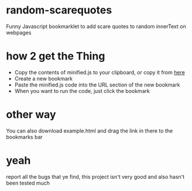 # random-scarequotes
Funny Javascript bookmarklet to add scare quotes to random innerText on webpages

# how 2 get the Thing
- Copy the contents of minified.js to your clipboard, or copy it from [here](https://raw.githubusercontent.com/Infinnitor/random-scarequotes/main/minified.js)
- Create a new bookmark
- Paste the minified.js code into the URL section of the new bookmark
- When you want to run the code, just click the bookmark

# other way
You can also download example.html and drag the link in there to the bookmarks bar

# yeah
report all the bugs that ye find, this project isn't very good and also hasn't been tested much
